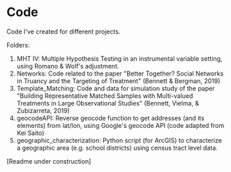 # Code

Code I've created for different projects.

Folders:
1) MHT IV: Multiple Hypothesis Testing in an instrumental variable setting, using Romano & Wolf's adjustment.
2) Networks: Code related to the paper "Better Together? Social Networks in Truancy and the Targeting of
Treatment" (Bennett & Bergman, 2019)
3) Template_Matching: Code and data for simulation study of the paper "Building Representative Matched Samples with Multi-valued Treatments in Large Observational Studies" (Bennett, Vielma, & Zubizarreta, 2019)
4) geocodeAPI: Reverse geocode function to get addresses (and its elements) from lat/lon, using Google's geocode API (code adapted from Kei Saito)
5) geographic_characterization: Python script (for ArcGIS) to characterize a geographic area (e.g. school districts) using census tract level data.

[Readme under construction]
